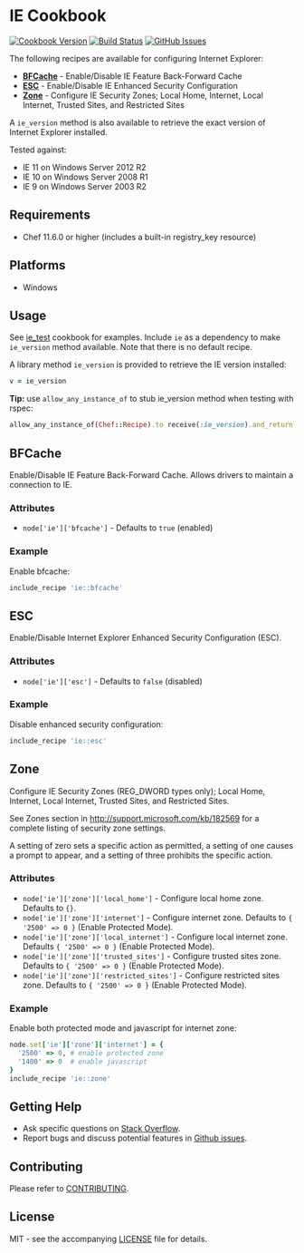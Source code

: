 # IE Cookbook

[![Cookbook Version](http://img.shields.io/cookbook/v/ie.svg?style=flat-square)][cookbook]
[![Build Status](http://img.shields.io/travis/dhoer/chef-ie.svg?style=flat-square)][travis]
[![GitHub Issues](http://img.shields.io/github/issues/dhoer/chef-ie.svg?style=flat-square)][github]

[cookbook]: https://supermarket.chef.io/cookbooks/ie
[travis]: https://travis-ci.org/dhoer/chef-ie
[github]: https://github.com/dhoer/chef-ie/issues

The following recipes are available for configuring Internet Explorer:

- **[BFCache](https://github.com/dhoer/chef-ie#bfcache)** - Enable/Disable IE Feature Back-Forward Cache
- **[ESC](https://github.com/dhoer/chef-ie#esc)** - Enable/Disable IE Enhanced Security Configuration
- **[Zone](https://github.com/dhoer/chef-ie#zone)** - Configure IE Security Zones;
Local Home, Internet, Local Internet, Trusted Sites, and Restricted Sites

A `ie_version` method is also available to retrieve the exact version of Internet Explorer installed.

Tested against:

- IE 11 on Windows Server 2012 R2
- IE 10 on Windows Server 2008 R1
- IE 9 on Windows Server 2003 R2

## Requirements

- Chef 11.6.0 or higher (includes a built-in registry_key resource)

## Platforms

- Windows

## Usage

See [ie_test](https://github.com/dhoer/chef-ie/tree/master/test/fixtures/cookbooks/ie_test) cookbook for examples.
Include `ie` as a dependency to make `ie_version` method available. Note that there is no default recipe.

A library method `ie_version` is provided to retrieve the IE version installed:

```ruby
v = ie_version
```

**Tip:** use `allow_any_instance_of` to stub ie_version method when testing with rspec:

```ruby
allow_any_instance_of(Chef::Recipe).to receive(:ie_version).and_return('11.0.0.0')
```



## BFCache

Enable/Disable IE Feature Back-Forward Cache.  Allows drivers to maintain a connection to IE.

### Attributes

- `node['ie']['bfcache']` - Defaults to `true` (enabled)

### Example

Enable bfcache:

```ruby
include_recipe 'ie::bfcache'
```



## ESC

Enable/Disable Internet Explorer Enhanced Security Configuration (ESC).

### Attributes

- `node['ie']['esc']` - Defaults to `false` (disabled)

### Example

Disable enhanced security configuration:

```ruby
include_recipe 'ie::esc'
```



## Zone

Configure IE Security Zones (REG_DWORD types only); Local Home, Internet, Local Internet, Trusted Sites, and
Restricted Sites.

See Zones section in http://support.microsoft.com/kb/182569 for a complete listing of security zone
settings.

A setting of zero sets a specific action as permitted, a setting of one causes a prompt to appear, and a setting
of three prohibits the specific action.

### Attributes

- `node['ie']['zone']['local_home']` - Configure local home zone.  Defaults to `{}`.
- `node['ie']['zone']['internet']` - Configure internet zone.  Defaults to `{ '2500' => 0 }` (Enable Protected Mode).
- `node['ie']['zone']['local_internet']` - Configure local internet zone. Defaults `{ '2500' => 0 }`
(Enable Protected Mode).
- `node['ie']['zone']['trusted_sites']` - Configure trusted sites zone. Defaults to `{ '2500' => 0 }`
(Enable Protected Mode).
- `node['ie']['zone']['restricted_sites']` - Configure restricted sites zone. Defaults to `{ '2500' => 0 }`
(Enable Protected Mode).

### Example

Enable both protected mode and javascript for internet zone:

```ruby
node.set['ie']['zone']['internet'] = {
  '2500' => 0, # enable protected zone
  '1400' => 0  # enable javascript
}
include_recipe 'ie::zone'
```



## Getting Help

- Ask specific questions on [Stack Overflow](http://stackoverflow.com/questions/tagged/chef-ie).
- Report bugs and discuss potential features in [Github issues](https://github.com/dhoer/chef-ie/issues).

## Contributing

Please refer to [CONTRIBUTING](https://github.com/dhoer/chef-ie/blob/master/CONTRIBUTING.md).

## License

MIT - see the accompanying [LICENSE](https://github.com/dhoer/chef-ie/blob/master/LICENSE.md) file for details.
